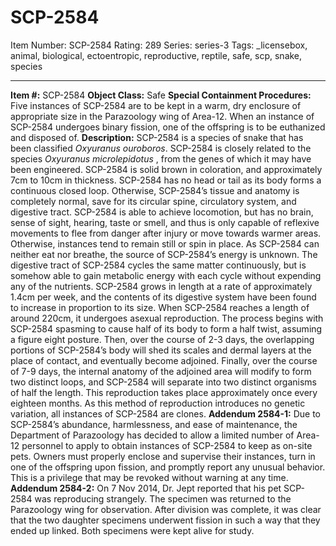 # SCP-2584
Item Number: SCP-2584
Rating: 289
Series: series-3
Tags: _licensebox, animal, biological, ectoentropic, reproductive, reptile, safe, scp, snake, species

---

**Item #:** SCP-2584
**Object Class:** Safe
**Special Containment Procedures:** Five instances of SCP-2584 are to be kept in a warm, dry enclosure of appropriate size in the Parazoology wing of Area-12. When an instance of SCP-2584 undergoes binary fission, one of the offspring is to be euthanized and disposed of.
**Description:** SCP-2584 is a species of snake that has been classified _Oxyuranus ouroboros_. SCP-2584 is closely related to the species _Oxyuranus microlepidotus_ , from the genes of which it may have been engineered. SCP-2584 is solid brown in coloration, and approximately 7cm to 10cm in thickness.
SCP-2584 has no head or tail as its body forms a continuous closed loop. Otherwise, SCP-2584’s tissue and anatomy is completely normal, save for its circular spine, circulatory system, and digestive tract. SCP-2584 is able to achieve locomotion, but has no brain, sense of sight, hearing, taste or smell, and thus is only capable of reflexive movements to flee from danger after injury or move towards warmer areas. Otherwise, instances tend to remain still or spin in place.
As SCP-2584 can neither eat nor breathe, the source of SCP-2584’s energy is unknown. The digestive tract of SCP-2584 cycles the same matter continuously, but is somehow able to gain metabolic energy with each cycle without expending any of the nutrients. SCP-2584 grows in length at a rate of approximately 1.4cm per week, and the contents of its digestive system have been found to increase in proportion to its size.
When SCP-2584 reaches a length of around 220cm, it undergoes asexual reproduction. The process begins with SCP-2584 spasming to cause half of its body to form a half twist, assuming a figure eight posture. Then, over the course of 2-3 days, the overlapping portions of SCP-2584’s body will shed its scales and dermal layers at the place of contact, and eventually become adjoined. Finally, over the course of 7-9 days, the internal anatomy of the adjoined area will modify to form two distinct loops, and SCP-2584 will separate into two distinct organisms of half the length. This reproduction takes place approximately once every eighteen months. As this method of reproduction introduces no genetic variation, all instances of SCP-2584 are clones.
**Addendum 2584-1:** Due to SCP-2584’s abundance, harmlessness, and ease of maintenance, the Department of Parazoology has decided to allow a limited number of Area-12 personnel to apply to obtain instances of SCP-2584 to keep as on-site pets. Owners must properly enclose and supervise their instances, turn in one of the offspring upon fission, and promptly report any unusual behavior. This is a privilege that may be revoked without warning at any time.
**Addendum 2584-2:** On 7 Nov 2014, Dr. Jept reported that his pet SCP-2584 was reproducing strangely. The specimen was returned to the Parazoology wing for observation. After division was complete, it was clear that the two daughter specimens underwent fission in such a way that they ended up linked. Both specimens were kept alive for study.
